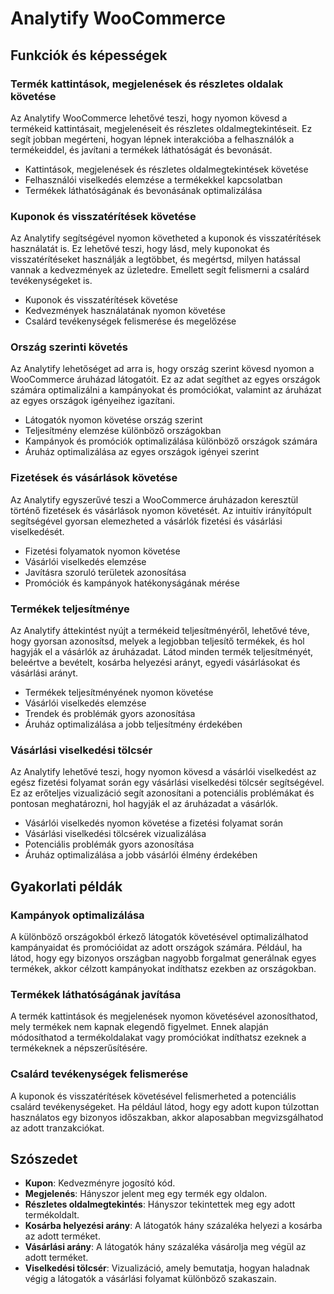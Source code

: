 # Analytify WooCommerce

## Funkciók és képességek

### Termék kattintások, megjelenések és részletes oldalak követése

Az Analytify WooCommerce lehetővé teszi, hogy nyomon kövesd a termékeid kattintásait, megjelenéseit és részletes oldalmegtekintéseit. Ez segít jobban megérteni, hogyan lépnek interakcióba a felhasználók a termékeiddel, és javítani a termékek láthatóságát és bevonását.

- Kattintások, megjelenések és részletes oldalmegtekintések követése
- Felhasználói viselkedés elemzése a termékekkel kapcsolatban
- Termékek láthatóságának és bevonásának optimalizálása

### Kuponok és visszatérítések követése

Az Analytify segítségével nyomon követheted a kuponok és visszatérítések használatát is. Ez lehetővé teszi, hogy lásd, mely kuponokat és visszatérítéseket használják a legtöbbet, és megértsd, milyen hatással vannak a kedvezmények az üzletedre. Emellett segít felismerni a csalárd tevékenységeket is.

- Kuponok és visszatérítések követése
- Kedvezmények használatának nyomon követése
- Csalárd tevékenységek felismerése és megelőzése

### Ország szerinti követés

Az Analytify lehetőséget ad arra is, hogy ország szerint kövesd nyomon a WooCommerce áruházad látogatóit. Ez az adat segíthet az egyes országok számára optimalizálni a kampányokat és promóciókat, valamint az áruházat az egyes országok igényeihez igazítani.

- Látogatók nyomon követése ország szerint
- Teljesítmény elemzése különböző országokban
- Kampányok és promóciók optimalizálása különböző országok számára
- Áruház optimalizálása az egyes országok igényei szerint

### Fizetések és vásárlások követése

Az Analytify egyszerűvé teszi a WooCommerce áruházadon keresztül történő fizetések és vásárlások nyomon követését. Az intuitív irányítópult segítségével gyorsan elemezheted a vásárlók fizetési és vásárlási viselkedését.

- Fizetési folyamatok nyomon követése
- Vásárlói viselkedés elemzése
- Javításra szoruló területek azonosítása
- Promóciók és kampányok hatékonyságának mérése

### Termékek teljesítménye

Az Analytify áttekintést nyújt a termékeid teljesítményéről, lehetővé téve, hogy gyorsan azonosítsd, melyek a legjobban teljesítő termékek, és hol hagyják el a vásárlók az áruházadat. Látod minden termék teljesítményét, beleértve a bevételt, kosárba helyezési arányt, egyedi vásárlásokat és vásárlási arányt.

- Termékek teljesítményének nyomon követése
- Vásárlói viselkedés elemzése
- Trendek és problémák gyors azonosítása
- Áruház optimalizálása a jobb teljesítmény érdekében

### Vásárlási viselkedési tölcsér

Az Analytify lehetővé teszi, hogy nyomon kövesd a vásárlói viselkedést az egész fizetési folyamat során egy vásárlási viselkedési tölcsér segítségével. Ez az erőteljes vizualizáció segít azonosítani a potenciális problémákat és pontosan meghatározni, hol hagyják el az áruházadat a vásárlók.

- Vásárlói viselkedés nyomon követése a fizetési folyamat során
- Vásárlási viselkedési tölcsérek vizualizálása
- Potenciális problémák gyors azonosítása
- Áruház optimalizálása a jobb vásárlói élmény érdekében

## Gyakorlati példák

### Kampányok optimalizálása

A különböző országokból érkező látogatók követésével optimalizálhatod kampányaidat és promócióidat az adott országok számára. Például, ha látod, hogy egy bizonyos országban nagyobb forgalmat generálnak egyes termékek, akkor célzott kampányokat indíthatsz ezekben az országokban.

### Termékek láthatóságának javítása

A termék kattintások és megjelenések nyomon követésével azonosíthatod, mely termékek nem kapnak elegendő figyelmet. Ennek alapján módosíthatod a termékoldalakat vagy promóciókat indíthatsz ezeknek a termékeknek a népszerűsítésére.

### Csalárd tevékenységek felismerése

A kuponok és visszatérítések követésével felismerheted a potenciális csalárd tevékenységeket. Ha például látod, hogy egy adott kupon túlzottan használatos egy bizonyos időszakban, akkor alaposabban megvizsgálhatod az adott tranzakciókat.

## Szószedet

- **Kupon**: Kedvezményre jogosító kód.
- **Megjelenés**: Hányszor jelent meg egy termék egy oldalon.
- **Részletes oldalmegtekintés**: Hányszor tekintettek meg egy adott termékoldalt.
- **Kosárba helyezési arány**: A látogatók hány százaléka helyezi a kosárba az adott terméket.
- **Vásárlási arány**: A látogatók hány százaléka vásárolja meg végül az adott terméket.
- **Viselkedési tölcsér**: Vizualizáció, amely bemutatja, hogyan haladnak végig a látogatók a vásárlási folyamat különböző szakaszain.